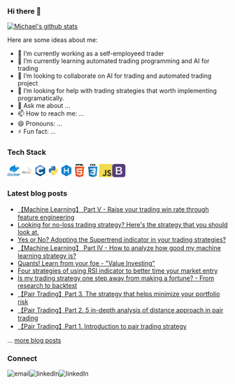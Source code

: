 ### Hi there 👋

[![Michael's github stats](https://github-readme-stats.vercel.app/api?username=mikelhsia&count_private=true&show_icons=true)](https://github.com/anuraghazra/github-readme-stats)

Here are some ideas about me:

- 🔭 I’m currently working as a self-employeed trader
- 🌱 I’m currently learning automated trading programming and AI for trading
- 👯 I’m looking to collaborate on AI for trading and automated trading project
- 🤔 I’m looking for help with trading strategies that worth implementing programatically.
- 💬 Ask me about ...
- 📫 How to reach me: ...
- 😄 Pronouns: ...
- ⚡ Fun fact: ...


### Tech Stack
<img align="left" alt="docker" width="30px" src="https://raw.githubusercontent.com/github/explore/80688e429a7d4ef2fca1e82350fe8e3517d3494d/topics/docker/docker.png" />
<img align="left" alt="mysql" width="30px" src="https://raw.githubusercontent.com/github/explore/80688e429a7d4ef2fca1e82350fe8e3517d3494d/topics/mysql/mysql.png" />

<img align="left" alt="c" width="30px" src="https://raw.githubusercontent.com/github/explore/80688e429a7d4ef2fca1e82350fe8e3517d3494d/topics/c/c.png" />
<img align="left" alt="python" width="30px" src="https://raw.githubusercontent.com/github/explore/80688e429a7d4ef2fca1e82350fe8e3517d3494d/topics/python/python.png" />

<img align="left" alt="hexo" width="30px" src="https://raw.githubusercontent.com/hexojs/logo/master/hexo-logo-avatar.png" />
<img align="left" alt="html" width="30px" src="https://raw.githubusercontent.com/github/explore/80688e429a7d4ef2fca1e82350fe8e3517d3494d/topics/html/html.png" />
<img align="left" alt="css" width="30px" src="https://raw.githubusercontent.com/github/explore/80688e429a7d4ef2fca1e82350fe8e3517d3494d/topics/css/css.png" />
<img align="left" alt="Javascript" width="30px" src="https://raw.githubusercontent.com/github/explore/80688e429a7d4ef2fca1e82350fe8e3517d3494d/topics/javascript/javascript.png" />
<img align="left" alt="bootstrap" width="30px" src="https://raw.githubusercontent.com/github/explore/80688e429a7d4ef2fca1e82350fe8e3517d3494d/topics/bootstrap/bootstrap.png" />
</div>

<br><br>


### Latest blog posts
<!-- BLOG-POST-LIST:START -->
- [【Machine Learning】 Part V - Raise your trading win rate through feature engineering](http://mikelhsia.github.io/2022/06/10/2022-06-10-adcanced-optimization/)
- [Looking for no-loss trading strategy? Here&#39;s the strategy that you should look at.](http://mikelhsia.github.io/2022/04/18/2022-04-20-forex-grid-trading-system/)
- [Yes or No? Adopting the Supertrend indicator in your trading strategies?](http://mikelhsia.github.io/2022/03/18/2022-03-22-supertrend-indicator/)
- [【Machine Learning】 Part IV - How to analyze how good my machine learning strategy is?](http://mikelhsia.github.io/2022/02/19/2022-02-17-machine-learning-performance-evaluation/)
- [Quants! Learn from your foe - &quot;Value Investing&quot;](http://mikelhsia.github.io/2022/01/03/2022-01-10-value-investing-part1/)
- [Four strategies of using RSI indicator to better time your market entry](http://mikelhsia.github.io/2021/11/03/2021-11-06-rsi-indicator/)
- [Is my trading strategy one step away from making a fortune? - From research to backtest](http://mikelhsia.github.io/2021/10/22/2021-10-23-rebalancing-strategy/)
- [【Pair Trading】Part 3. The strategy that helps minimize your portfolio risk](http://mikelhsia.github.io/2021/09/30/2021-10-05-pair-trading-market-neutral/)
- [【Pair Trading】Part 2. 5 in-depth analysis of distance approach in pair trading](http://mikelhsia.github.io/2021/08/30/2021-08-30-pair-trading-distance-approach/)
- [【Pair Trading】Part 1. Introduction to pair trading strategy](http://mikelhsia.github.io/2021/08/02/2021-08-12-pair-trading/)
<!-- BLOG-POST-LIST:END -->
... [more blog posts](https://mikelhsia.github.io/)


### Connect
[<img align='left' alt='email' src='https://img.shields.io/badge/gmail-D14836?&style=for-the-badge&logo=gmail&logoColor=white'>](mailto:mikelhsia@hotmail.com)
[<img align='left' alt='linkedIn' src='https://img.shields.io/badge/linkedin-%230077B5.svg?&style=for-the-badge&logo=linkedin&logoColor=white'>](https://www.linkedin.com/in/tsu-yu-hsia-00743021/)
[<img align='left' alt='linkedIn' src='https://img.shields.io/badge/github-%23100000.svg?&style=for-the-badge&logo=github&logoColor=white'>](https://github.com/mikelhsia)


